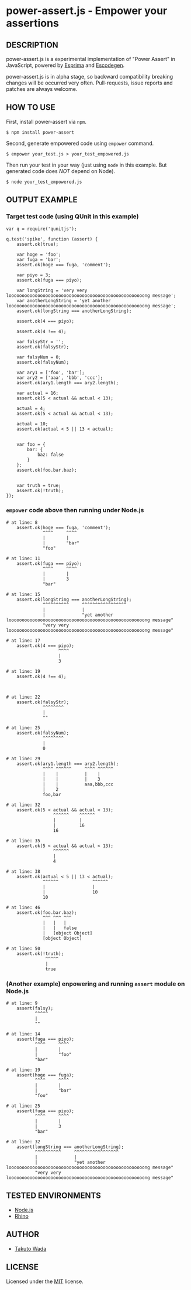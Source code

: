 power-assert.js - Empower your assertions
================================


DESCRIPTION
---------------------------------------
power-assert.js is a experimental implementation of "Power Assert" in JavaScript, powered by [Esprima](http://esprima.org/) and [Escodegen](https://github.com/Constellation/escodegen).

power-assert.js is in alpha stage, so backward compatibility breaking changes will be occurred very often. Pull-requests, issue reports and patches are always welcome.


HOW TO USE
---------------------------------------

First, install power-assert via `npm`.

    $ npm install power-assert

Second, generate empowered code using `empower` command.

    $ empower your_test.js > your_test_empowered.js

Then run your test in your way (just using `node` in this example. But generated code does *NOT* depend on Node).

    $ node your_test_empowered.js



OUTPUT EXAMPLE
---------------------------------------

### Target test code (using QUnit in this example)

    var q = require('qunitjs');
    
    q.test('spike', function (assert) {
        assert.ok(true);
    
        var hoge = 'foo';
        var fuga = 'bar';
        assert.ok(hoge === fuga, 'comment');
    
        var piyo = 3;
        assert.ok(fuga === piyo);
    
        var longString = 'very very loooooooooooooooooooooooooooooooooooooooooooooooooooong message';
        var anotherLongString = 'yet another loooooooooooooooooooooooooooooooooooooooooooooooooooong message';
        assert.ok(longString === anotherLongString);
    
        assert.ok(4 === piyo);
    
        assert.ok(4 !== 4);
    
        var falsyStr = '';
        assert.ok(falsyStr);
    
        var falsyNum = 0;
        assert.ok(falsyNum);
    
        var ary1 = ['foo', 'bar'];
        var ary2 = ['aaa', 'bbb', 'ccc'];
        assert.ok(ary1.length === ary2.length);
    
        var actual = 16;
        assert.ok(5 < actual && actual < 13);
    
        actual = 4;
        assert.ok(5 < actual && actual < 13);
    
        actual = 10;
        assert.ok(actual < 5 || 13 < actual);
    
    
        var foo = {
            bar: {
                baz: false
            }
        };
        assert.ok(foo.bar.baz);
    
    
        var truth = true;
        assert.ok(!truth);
    });
    


### `empower` code above then running under Node.js
    
    # at line: 8
        assert.ok(hoge === fuga, 'comment');
                  ^^^^     ^^^^             
                  |        |                
                  |        "bar"            
                  "foo"                     
    
    # at line: 11
        assert.ok(fuga === piyo);
                  ^^^^     ^^^^  
                  |        |     
                  |        3     
                  "bar"          
    
    # at line: 15
        assert.ok(longString === anotherLongString);
                  ^^^^^^^^^^     ^^^^^^^^^^^^^^^^^  
                  |              |                  
                  |              "yet another loooooooooooooooooooooooooooooooooooooooooooooooooooong message"
                  "very very loooooooooooooooooooooooooooooooooooooooooooooooooooong message"
    
    # at line: 17
        assert.ok(4 === piyo);
                        ^^^^  
                        |     
                        3     
    
    # at line: 19
        assert.ok(4 !== 4);
                           
                           
    
    # at line: 22
        assert.ok(falsyStr);
                  ^^^^^^^^  
                  |         
                  ""        
    
    # at line: 25
        assert.ok(falsyNum);
                  ^^^^^^^^  
                  |         
                  0         
    
    # at line: 29
        assert.ok(ary1.length === ary2.length);
                  ^^^^ ^^^^^^     ^^^^ ^^^^^^  
                  |    |          |    |       
                  |    |          |    3       
                  |    |          aaa,bbb,ccc  
                  |    2                       
                  foo,bar                      
    
    # at line: 32
        assert.ok(5 < actual && actual < 13);
                      ^^^^^^    ^^^^^^       
                      |         |            
                      |         16           
                      16                     
    
    # at line: 35
        assert.ok(5 < actual && actual < 13);
                      ^^^^^^                 
                      |                      
                      4                      
    
    # at line: 38
        assert.ok(actual < 5 || 13 < actual);
                  ^^^^^^             ^^^^^^  
                  |                  |       
                  |                  10      
                  10                         
    
    # at line: 46
        assert.ok(foo.bar.baz);
                  ^^^ ^^^ ^^^  
                  |   |   |    
                  |   |   false
                  |   [object Object]
                  [object Object]
    
    # at line: 50
        assert.ok(!truth);
                   ^^^^^  
                   |      
                   true   
    


### (Another example) enpowering and running `assert` module on Node.js 

    # at line: 9
        assert(falsy);
               ^^^^^  
               |      
               ""     
    
    # at line: 14
        assert(fuga === piyo);
               ^^^^     ^^^^  
               |        |     
               |        "foo" 
               "bar"          
    
    # at line: 19
        assert(hoge === fuga);
               ^^^^     ^^^^  
               |        |     
               |        "bar" 
               "foo"          
    
    # at line: 25
        assert(fuga === piyo);
               ^^^^     ^^^^  
               |        |     
               |        3     
               "bar"          
    
    # at line: 32
        assert(longString === anotherLongString);
               ^^^^^^^^^^     ^^^^^^^^^^^^^^^^^  
               |              |                  
               |              "yet another loooooooooooooooooooooooooooooooooooooooooooooooooooong message"
               "very very loooooooooooooooooooooooooooooooooooooooooooooooooooong message"
    


TESTED ENVIRONMENTS
---------------------------------------
* [Node.js](http://nodejs.org/)
* [Rhino](https://developer.mozilla.org/en/Rhino)


AUTHOR
---------------------------------------
* [Takuto Wada](http://github.com/twada)


LICENSE
---------------------------------------
Licensed under the [MIT](https://raw.github.com/twada/power-assert.js/master/MIT-LICENSE.txt) license.
